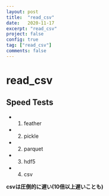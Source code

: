 ```yaml
---
layout: post
title:  "read_csv"
date:   2020-11-17
excerpt: "read_csv"
project: false
config: true
tag: ["read_csv"]
comments: false
---
```


# read_csv 

## Speed Tests
 - 1. feather
 - 2. pickle
 - 2. parquet
 - 3. hdf5
 - 4. csv

**csvは圧倒的に遅い(10倍以上遅いことも)**
